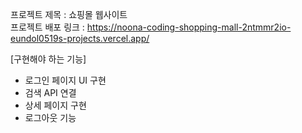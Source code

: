 프로젝트 제목 : 쇼핑몰 웹사이트<br/>
프로젝트 배포 링크 : https://noona-coding-shopping-mall-2ntmmr2io-eundol0519s-projects.vercel.app/

[구현해야 하는 기능]

- 로그인 페이지 UI 구현
- 검색 API 연결
- 상세 페이지 구현
- 로그아웃 기능
